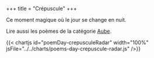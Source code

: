 +++
title = "Crépuscule"
+++

Ce moment magique où le jour se change en nuit.

Lire aussi les poèmes de la catégorie [Aube](/categories/aube).

{{< chartjs id="poemDay-crepusculeRadar" width="100%" jsFile="../../charts/poems-day-crepuscule-radar.js" />}}
